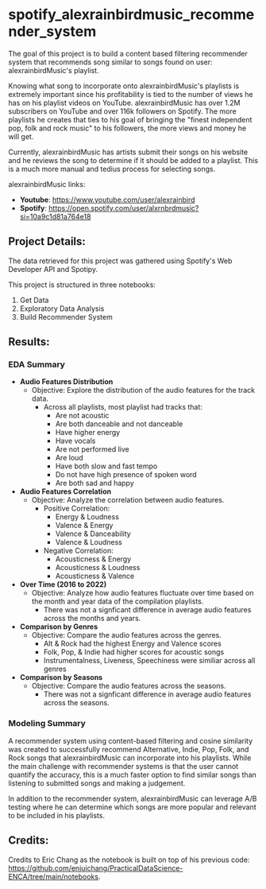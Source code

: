 # spotify_alexrainbirdmusic_recommender_system
The goal of this project is to build a content based filtering recommender system that recommends song similar to songs found on user: alexrainbirdMusic's playlist.

Knowing what song to incorporate onto alexrainbirdMusic's playlists is extremely important since his profitability is tied to the number of views he has on his playlist videos on YouTube. alexrainbirdMusic has over 1.2M subscribers on YouTube and over 116k followers on Spotify. The more playlists he creates that ties to his goal of bringing the "finest independent pop, folk and rock music" to his followers, the more views and money he will get. 

Currently, alexrainbirdMusic has artists submit their songs on his website and he reviews the song to determine if it should be added to a playlist. This is a much more manual and tedius process for selecting songs. 

alexrainbirdMusic links: 
- **Youtube**: https://www.youtube.com/user/alexrainbird
- **Spotify**: https://open.spotify.com/user/alxrnbrdmusic?si=10a9c1d81a764e18

## Project Details: 
The data retrieved for this project was gathered using Spotify's Web Developer API and Spotipy. 

This project is structured in three notebooks: 
1. Get Data
2. Exploratory Data Analysis
3. Build Recommender System

## Results: 

### EDA Summary
- **Audio Features Distribution**
    - Objective: Explore the distribution of the audio features for the track data. 
        - Across all playlists, most playlist had tracks that:
            - Are not acoustic
            - Are both danceable and not danceable
            - Have higher energy
            - Have vocals
            - Are not performed live
            - Are loud
            - Have both slow and fast tempo
            - Do not have high presence of spoken word
            - Are both sad and happy  
- **Audio Features Correlation**
    - Objective: Analyze the correlation between audio features.
        - Positive Correlation: 
            - Energy & Loudness
            - Valence & Energy
            - Valence & Danceability
            - Valence & Loudness
        - Negative Correlation: 
            - Acousticness & Energy
            - Acousticness & Loudness
            - Acousticness & Valence 
- **Over Time (2016 to 2022)**
    - Objective: Analyze how audio features fluctuate over time based on the month and year data of the compilation playlists.
        - There was not a signficant difference in average audio features across the months and years. 
- **Comparison by Genres**
    - Objective: Compare the audio features across the genres.
        - Alt & Rock had the highest Energy and Valence scores
        - Folk, Pop, & Indie had higher scores for acoustic songs
        - Instrumentalness, Liveness, Speechiness were similiar across all genres 
- **Comparison by Seasons**
    - Objective: Compare the audio features across the seasons. 
        - There was not a signficant difference in average audio features across the seasons.


### Modeling Summary
A recommender system using content-based filtering and cosine similarity was created to successfully recommend Alternative, Indie, Pop, Folk, and Rock songs that alexrainbirdMusic can incorporate into his playlists. While the main challenge with recommender systems is that the user cannot quantify the accuracy, this is a much faster option to find similar songs than listening to submitted songs and making a judgement. 

In addition to the recommender system, alexrainbirdMusic can leverage A/B testing where he can determine which songs are more popular and relevant to be included in his playlists.  

## Credits: 
Credits to Eric Chang as the notebook is built on top of his previous code: https://github.com/enjuichang/PracticalDataScience-ENCA/tree/main/notebooks. 



